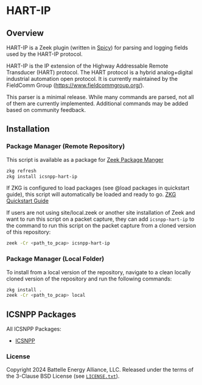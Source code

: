# HART-IP

## Overview

HART-IP is a Zeek plugin (written in [Spicy](https://docs.zeek.org/projects/spicy/en/latest/)) for parsing and logging fields used by the HART-IP protocol.

HART-IP is the IP extension of the Highway Addressable Remote Transducer (HART) protocol.
The HART protocol is a hybrid analog+digital industrial automation open protocol.
It is currently maintained by the FieldComm Group (https://www.fieldcommgroup.org/).

This parser is a minimal release. While many commands are parsed, not all of them are currently implemented. Additional commands may be added based on community feedback.

## Installation

### Package Manager (Remote Repository)
This script is available as a package for [Zeek Package Manger](https://docs.zeek.org/projects/package-manager/en/stable/index.html)

```bash
zkg refresh
zkg install icsnpp-hart-ip
```

If ZKG is configured to load packages (see @load packages in quickstart guide), this script will automatically be loaded and ready to go.
[ZKG Quickstart Guide](https://docs.zeek.org/projects/package-manager/en/stable/quickstart.html)

If users are not using site/local.zeek or another site installation of Zeek and want to run this script on a packet capture, they can add `icsnpp-hart-ip` to the command to run this script on the packet capture from a cloned version of this repository:

```bash
zeek -Cr <path_to_pcap> icsnpp-hart-ip
```

### Package Manager (Local Folder)
To install from a local version of the repository, navigate to a clean locally cloned version of the repository and run the following commands:

```bash
zkg install .
zeek -Cr <path_to_pcap> local
```

## ICSNPP Packages

All ICSNPP Packages:

* [ICSNPP](https://github.com/cisagov/icsnpp)

### License

Copyright 2024 Battelle Energy Alliance, LLC. Released under the terms of the 3-Clause BSD License (see [`LICENSE.txt`](./LICENSE.txt)).
